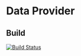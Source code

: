 # Data Provider


## Build

[![Build Status](https://travis-ci.com/DevZer0x00/data-provider.svg?branch=master)](https://travis-ci.com/DevZer0x00/data-provider)